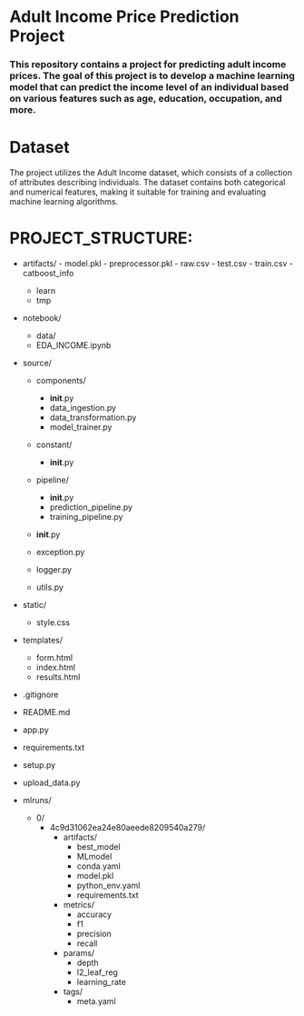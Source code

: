 
# Adult Income Price Prediction Project
### This repository contains a project for predicting adult income prices. The goal of this project is to develop a machine learning model that can predict the income level of an individual based on various features such as age, education, occupation, and more.

# Dataset
The project utilizes the Adult Income dataset, which consists of a collection of attributes describing individuals. The dataset contains both categorical and numerical features, making it suitable for training and evaluating machine learning algorithms.

# PROJECT_STRUCTURE:

- artifacts/
                - model.pkl
                - preprocessor.pkl
                - raw.csv
                - test.csv
                - train.csv
-catboost_info
     - learn
     - tmp

- notebook/
    - data/
    - EDA_INCOME.ipynb

- source/
    - components/
        - __init__.py
        - data_ingestion.py
        - data_transformation.py
        - model_trainer.py

    - constant/
        - __init__.py

    - pipeline/
        - __init__.py
        - prediction_pipeline.py
        - training_pipeline.py

    - __init__.py
    - exception.py
    - logger.py
    - utils.py

- static/
    - style.css

- templates/
    - form.html
    - index.html
    - results.html

- .gitignore
- README.md
- app.py
- requirements.txt
- setup.py
- upload_data.py

- mlruns/
    - 0/
        - 4c9d31062ea24e80aeede8209540a279/
            - artifacts/
                - best_model
                - MLmodel
                - conda.yaml
                - model.pkl
                - python_env.yaml
                - requirements.txt
            - metrics/
                - accuracy
                - f1
                - precision
                - recall
            - params/
                - depth
                - l2_leaf_reg
                - learning_rate
            - tags/
                - meta.yaml
